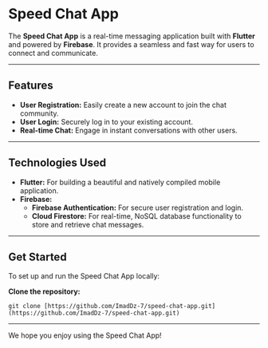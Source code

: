 # Speed Chat App

The **Speed Chat App** is a real-time messaging application built with **Flutter** and powered by **Firebase**. It provides a seamless and fast way for users to connect and communicate.

---

## Features

* **User Registration:** Easily create a new account to join the chat community.
* **User Login:** Securely log in to your existing account.
* **Real-time Chat:** Engage in instant conversations with other users.

---

## Technologies Used

* **Flutter:** For building a beautiful and natively compiled mobile application.
* **Firebase:**
    * **Firebase Authentication:** For secure user registration and login.
    * **Cloud Firestore:** For real-time, NoSQL database functionality to store and retrieve chat messages.

---

## Get Started

To set up and run the Speed Chat App locally:

  **Clone the repository:**
    
    git clone [https://github.com/ImadDz-7/speed-chat-app.git](https://github.com/ImadDz-7/speed-chat-app.git)


---

We hope you enjoy using the Speed Chat App!